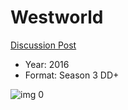 # Westworld

[Discussion Post](https://www.avsforum.com/threads/bass-eq-for-filtered-movies.2995212/post-59376092)

* Year: 2016
* Format: Season 3 DD+

![img 0](https://i.imgur.com/0m2BDTE.jpg)

